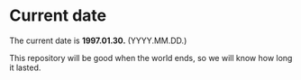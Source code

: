 # Current date

The current date is **1997.01.30.** (YYYY.MM.DD.)

This repository will be good when the world ends, so we will know how long it lasted.